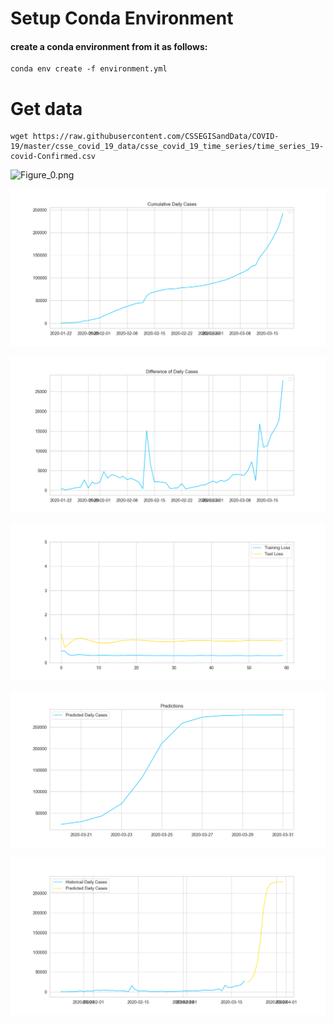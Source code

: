 # Setup Conda Environment
#### create a conda environment from it as follows:
```shell script
conda env create -f environment.yml
```
# Get data
```shell script
wget https://raw.githubusercontent.com/CSSEGISandData/COVID-19/master/csse_covid_19_data/csse_covid_19_time_series/time_series_19-covid-Confirmed.csv
```


![Figure_0.png](figures/Figure_0.png)  

![Figure_1.png](figures/Figure_1.png)

![Figure_2.png](figures/Figure_2.png) 

![Figure_3.png](figures/Figure_3.png)

![Figure_4.png](figures/Figure_4.png) 

![Figure_5.png](figures/Figure_5.png)


